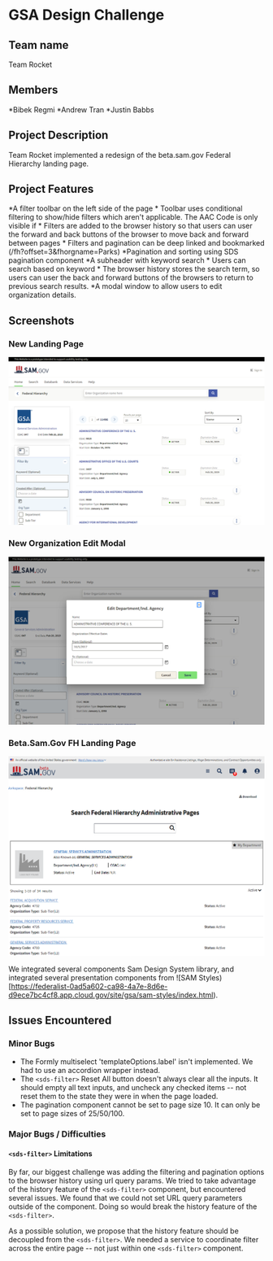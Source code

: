 # GSA Design Challenge

## Team name

Team Rocket

## Members

*Bibek Regmi
*Andrew Tran
*Justin Babbs

## Project Description

Team Rocket implemented a redesign of the beta.sam.gov Federal Hierarchy landing page.

## Project Features

*A filter toolbar on the left side of the page
    * Toolbar uses conditional filtering to show/hide filters which aren't applicable. The AAC Code is only visible if
    * Filters are added to the browser history so that users can user the forward and back buttons of the browser to move back and forward between pages
    * Filters and pagination can be deep linked and bookmarked (/fh?offset=3&fhorgname=Parks)
*Pagination and sorting using SDS pagination component
*A subheader with keyword search
    * Users can search based on keyword
    * The browser history stores the search term, so users can user the back and forward buttons of the browsers to return to previous search results.
*A modal window to allow users to edit organization details.

## Screenshots

### New Landing Page

![redesigned landing page](imgs/redesigned_landing_page.png) 

### New Organization Edit Modal

![edit modal](imgs/edit_modal.png)

### Beta.Sam.Gov FH Landing Page

![existing landing page](imgs/beta_sam_fh_landing_page.png) 
 
 We integrated several components Sam Design System library, and integrated several presentation components from ![SAM Styles)[https://federalist-0ad5a602-ca98-4a7e-8d6e-d9ece7bc4cf8.app.cloud.gov/site/gsa/sam-styles/index.html).

## Issues Encountered

### Minor Bugs

* The Formly multiselect 'templateOptions.label' isn't implemented. We had to use an accordion wrapper instead.
* The `<sds-filter>` Reset All button doesn't always clear all the inputs. It should empty all text inputs, and uncheck any checked items -- not reset them to the state they were in when the page loaded.
* The pagination component cannot be set to page size 10. It can only be set to page sizes of 25/50/100.

### Major Bugs / Difficulties

#### `<sds-filter>` Limitations

By far, our biggest challenge was adding the filtering and pagination options to the browser history using url query params. We tried to take advantage of the history feature of the `<sds-filter>` component, but encountered several issues. We found that we could not set URL query parameters outside of the component. Doing so would break the history feature of the `<sds-filter>`.

As a possible solution, we propose that the history feature should be decoupled from the `<sds-filter>`. We needed a service to coordinate filter across the entire page -- not just within one `<sds-filter>` component.
